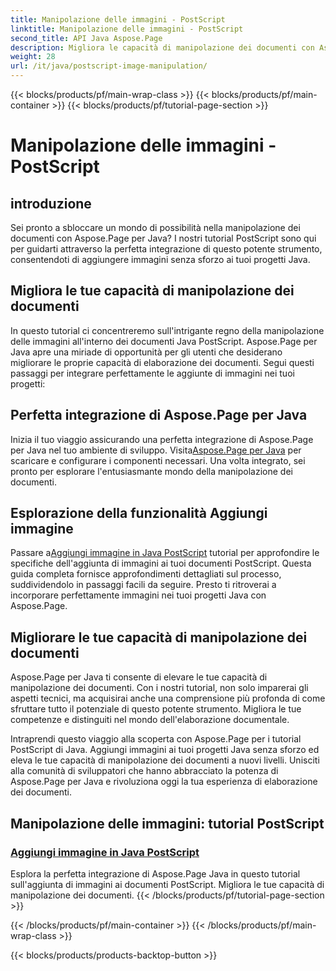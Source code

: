 ```yaml
---
title: Manipolazione delle immagini - PostScript
linktitle: Manipolazione delle immagini - PostScript
second_title: API Java Aspose.Page
description: Migliora le capacità di manipolazione dei documenti con Aspose.Page per Java. Tuffati nei nostri tutorial PostScript, impara ad aggiungere immagini in Java e migliora le tue capacità di creazione di documenti.
weight: 28
url: /it/java/postscript-image-manipulation/
---
```


{{< blocks/products/pf/main-wrap-class >}}
{{< blocks/products/pf/main-container >}}
{{< blocks/products/pf/tutorial-page-section >}}

# Manipolazione delle immagini - PostScript


## introduzione

Sei pronto a sbloccare un mondo di possibilità nella manipolazione dei documenti con Aspose.Page per Java? I nostri tutorial PostScript sono qui per guidarti attraverso la perfetta integrazione di questo potente strumento, consentendoti di aggiungere immagini senza sforzo ai tuoi progetti Java.

## Migliora le tue capacità di manipolazione dei documenti

In questo tutorial ci concentreremo sull'intrigante regno della manipolazione delle immagini all'interno dei documenti Java PostScript. Aspose.Page per Java apre una miriade di opportunità per gli utenti che desiderano migliorare le proprie capacità di elaborazione dei documenti. Segui questi passaggi per integrare perfettamente le aggiunte di immagini nei tuoi progetti:

## Perfetta integrazione di Aspose.Page per Java

 Inizia il tuo viaggio assicurando una perfetta integrazione di Aspose.Page per Java nel tuo ambiente di sviluppo. Visita[Aspose.Page per Java](https://products.aspose.com/page/java) per scaricare e configurare i componenti necessari. Una volta integrato, sei pronto per esplorare l'entusiasmante mondo della manipolazione dei documenti.

## Esplorazione della funzionalità Aggiungi immagine

 Passare a[Aggiungi immagine in Java PostScript](./add-image/) tutorial per approfondire le specifiche dell'aggiunta di immagini ai tuoi documenti PostScript. Questa guida completa fornisce approfondimenti dettagliati sul processo, suddividendolo in passaggi facili da seguire. Presto ti ritroverai a incorporare perfettamente immagini nei tuoi progetti Java con Aspose.Page.

## Migliorare le tue capacità di manipolazione dei documenti

Aspose.Page per Java ti consente di elevare le tue capacità di manipolazione dei documenti. Con i nostri tutorial, non solo imparerai gli aspetti tecnici, ma acquisirai anche una comprensione più profonda di come sfruttare tutto il potenziale di questo potente strumento. Migliora le tue competenze e distinguiti nel mondo dell'elaborazione documentale.

Intraprendi questo viaggio alla scoperta con Aspose.Page per i tutorial PostScript di Java. Aggiungi immagini ai tuoi progetti Java senza sforzo ed eleva le tue capacità di manipolazione dei documenti a nuovi livelli. Unisciti alla comunità di sviluppatori che hanno abbracciato la potenza di Aspose.Page per Java e rivoluziona oggi la tua esperienza di elaborazione dei documenti.
## Manipolazione delle immagini: tutorial PostScript
### [Aggiungi immagine in Java PostScript](./add-image/)
Esplora la perfetta integrazione di Aspose.Page Java in questo tutorial sull'aggiunta di immagini ai documenti PostScript. Migliora le tue capacità di manipolazione dei documenti.
{{< /blocks/products/pf/tutorial-page-section >}}

{{< /blocks/products/pf/main-container >}}
{{< /blocks/products/pf/main-wrap-class >}}

{{< blocks/products/products-backtop-button >}}
